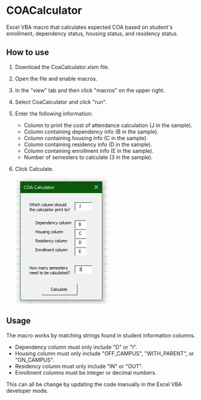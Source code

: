 # COACalculator
Excel VBA macro that calculates expected COA based on student's enrollment, dependency status, housing status, and residency status.

## How to use
1) Download the CoaCalculator.xlsm file.
2) Open the file and enable macros.
3) In the "view" tab and then click "macros" on the upper right. 
4) Select CoaCalculator and click "run".
5) Enter the following information:

    - Column to print the cost of attendance calculation (J in the sample).
    - Column containing dependency info (B in the sample).
    - Column containing housing info (C in the sample).
    - Column containing residency info (D in the sample).
    - Column containing enrollment info (E in the sample).
    - Number of semesters to calculate (3 in the sample).

6) Click Calculate.


    ![alt text](https://raw.githubusercontent.com/yerolaz/COACalculator/main/MacroGUI.PNG)

## Usage
The macro works by matching strings found in student information columns.
- Dependency column must only include "D" or "I".
- Housing column must only include "OFF_CAMPUS", "WITH_PARENT", or "ON_CAMPUS".
- Residency column must only include "IN" or "OUT".
- Enrollment columns must be integer or decimal numbers.

This can all be change by updating the code manually in the Excel VBA developer mode.
